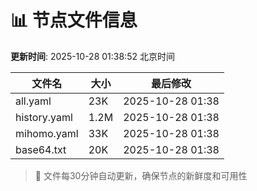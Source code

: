 # 📊 节点文件信息

**更新时间**: 2025-10-28 01:38:52 北京时间

| 文件名 | 大小 | 最后修改 |
|--------|------|----------|
| all.yaml | 23K | 2025-10-28 01:38 |
| history.yaml | 1.2M | 2025-10-28 01:38 |
| mihomo.yaml | 33K | 2025-10-28 01:38 |
| base64.txt | 20K | 2025-10-28 01:38 |

> 🔄 文件每30分钟自动更新，确保节点的新鲜度和可用性
